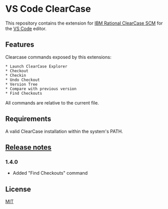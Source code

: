 # VS Code ClearCase

This repository contains the extension for [IBM Rational ClearCase SCM](http://www-03.ibm.com/software/products/en/clearcase) for the [VS Code](https://code.visualstudio.com) editor.

## Features

Clearcase commands exposed by this extensions:

    * Launch ClearCase Explorer
    * Checkout
    * Checkin
    * Undo Checkout
    * Version Tree
    * Compare with previous version
    * Find Checkouts

All commands are relative to the current file.

## Requirements

A valid ClearCase installation within the system's PATH.

## [Release notes](CHANGELOG.md)

### 1.4.0
* Added "Find Checkouts" command

## License
[MIT](LICENSE)
